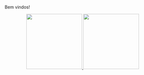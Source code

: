 Bem vindos!

<div align="center">
  <a href="https://www.linkedin.com/in/gabriela-felix-de-brito/">
  <img height="180em" src="https://github-readme-stats.vercel.app/api?username=gabifbdev&show_icons=true&theme=dracula&include_all_commits=true&count_private=true"/>
  <img height="180em" src="https://github-readme-stats.vercel.app/api/top-langs/?username=gabifbdev&layout=compact&langs_count=7&theme=dracula"/>
</div>
 
  
  






